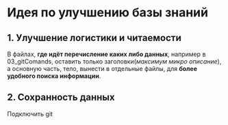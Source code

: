 # Идея по улучшению базы знаний
## 1. Улучшение логистики и читаемости
В файлах, **где идёт перечисление каких либо данных**, например в 03_gitComands, оставить только заголовки(_максимум микро описание_), а основную часть, тело, вынести в отдельные файлы, для **более удобного поиска информации**.
## 2. Сохранность данных
Подключить git